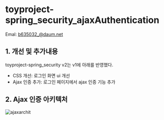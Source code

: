 # toyproject-spring_security_ajaxAuthentication

Emal: b635032_@daum.net

## 1. 개선 및 추가내용

toyproject-spring_security v2는 v1에 아래를 반영했다.

+ CSS 개선: 로그인 화면 ui 개선
+ Ajax 인증 추가: 로그인 페이지에서 ajax 인증 기능 추가

## 2. Ajax 인증 아키텍처

![ajaxarchit](https://user-images.githubusercontent.com/62477958/214848948-6bf34a77-217d-474b-bcbf-1cf12edc3baa.png)
